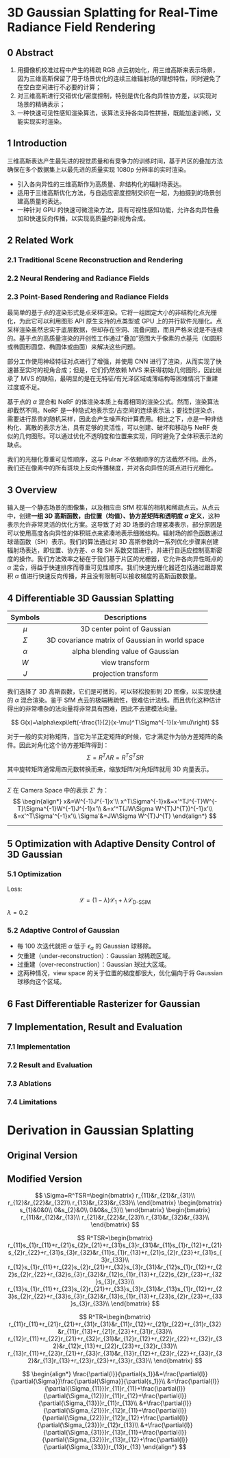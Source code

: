 # 3D Gaussian Splatting for Real-Time Radiance Field Rendering

## 0 Abstract

1. 用摄像机校准过程中产生的稀疏 RGB 点云初始化，用三维高斯来表示场景，因为三维高斯保留了用于场景优化的连续三维辐射场的理想特性，同时避免了在空白空间进行不必要的计算；
2. 对三维高斯进行交错优化/密度控制，特别是优化各向异性协方差，以实现对场景的精确表示；
3. 一种快速可见性感知渲染算法，该算法支持各向异性拼接，既能加速训练，又能实现实时渲染。

## 1 Introduction

三维高斯表达产生最先进的视觉质量和有竞争力的训练时间，基于片区的叠加方法确保在多个数据集上以最先进的质量实现 1080p 分辨率的实时渲染。

- 引入各向异性的三维高斯作为高质量、非结构化的辐射场表达。
- 适用于三维高斯优化方法，与自适应密度控制交织在一起，为拍摄到的场景创建高质量的表达。
- 一种针对 GPU 的快速可微渲染方法，具有可视性感知功能，允许各向异性叠加和快速反向传播，以实现高质量的新视角合成。

## 2 Related Work

### 2.1 Traditional Scene Reconstruction and Rendering

### 2.2 Neural Rendering and Radiance Fields

### 2.3 Point-Based Rendering and Radiance Fields

最简单的基于点的渲染形式是点采样渲染。它将一组固定大小的非结构化点光栅化，为此它可以利用图形 API 原生支持的点类型或 GPU 上的并行软件光栅化。点采样渲染虽然忠实于底层数据，但却存在空洞、混叠问题，而且严格来说是不连续的。基于点的高质量渲染的开创性工作通过“叠加”范围大于像素的点基元（如圆形或椭圆形圆盘、椭圆体或曲面）来解决这些问题。

部分工作使用神经特征对点进行了增强，并使用 CNN 进行了渲染，从而实现了快速甚至实时的视角合成；但是，它们仍然依赖 MVS 来获得初始几何图形，因此继承了 MVS 的缺陷，最明显的是在无特征/有光泽区域或薄结构等困难情况下重建过度或不足。

基于点的 $\alpha$ 混合和 NeRF 的体渲染本质上有着相同的渲染公式。然而，渲染算法却截然不同。NeRF 是一种隐式地表示空/占空间的连续表示法；要找到渲染点，需要进行昂贵的随机采样，因此会产生噪声和计算费用。相比之下，点是一种非结构化、离散的表示方法，具有足够的灵活性，可以创建、破坏和移动与 NeRF 类似的几何图形。可以通过优化不透明度和位置来实现，同时避免了全体积表示法的缺点。

我们的光栅化尊重可见性顺序，这与 Pulsar 不依赖顺序的方法截然不同。此外，我们还在像素中的所有斑块上反向传播梯度，并对各向异性的斑点进行光栅化。

## 3 Overview

输入是一个静态场景的图像集，以及相应由 SfM 校准的相机和稀疏点云。从点云中，创建**一组 3D 高斯函数，由位置（均值）、协方差矩阵和透明度 $\alpha$ 定义**，这种表示允许非常灵活的优化方案。这导致了对 3D 场景的合理紧凑表示，部分原因是可以使用高度各向异性的体积斑点来紧凑地表示细微结构。辐射场的颜色函数通过球谐函数（SH）表示。我们的算法通过对 3D 高斯参数的一系列优化步骤来创建辐射场表达，即位置、协方差、$\alpha$ 和 SH 系数交错进行，并进行自适应控制高斯密度的操作。我们方法效率之秘在于我们基于片区的光栅器，它允许各向异性斑点的 $\alpha$ 混合，得益于快速排序而尊重可见性顺序。我们快速光栅化器还包括通过跟踪累积 $\alpha$ 值进行快速反向传播，并且没有限制可以接收梯度的高斯函数数量。

## 4 Differentiable 3D Gaussian Splatting

| Symbols  |                  Descriptions                   |
| :------: | :---------------------------------------------: |
|  $\mu$   |           3D center point of Gaussian           |
| $\Sigma$ | 3D covariance matrix of Gaussian in world space |
| $\alpha$ |        alpha blending value of Gaussian         |
|   $W$    |                 view transform                  |
|   $J$    |              projection transform               |

我们选择了 3D 高斯函数，它们是可微的，可以轻松投影到 2D 图像，以实现快速的 $\alpha$ 混合渲染。鉴于 SfM 点云的极端稀疏性，很难估计法线。而且优化这种估计得出的非常嘈杂的法向量将非常具有困难，因此不去建模法向量。

$$
G(x)=\alpha\exp\left(-\frac{1}{2}(x-\mu)^T\Sigma^{-1}(x-\mu)\right)
$$

对于一般的实对称矩阵，当它为半正定矩阵的时候，它才满足作为协方差矩阵的条件。因此对角化这个协方差矩阵得到：
$$
\Sigma=R^T\Lambda R=R^TS^TS R
$$
其中旋转矩阵通常用四元数转换而来，缩放矩阵/对角矩阵就用 3D 向量表示。

---

$\Sigma$ 在 Camera Space 中的表示 $\Sigma'$ 为：
$$
\begin{align*}
x&=W^{-1}J^{-1}x'\\
x^T\Sigma^{-1}x&=x'^TJ^{-T}W^{-T}\Sigma^{-1}W^{-1}J^{-1}x'\\
&=x'^T(JW\Sigma W^{T}J^{T})^{-1}x'\\
&=x'^T\Sigma'^{-1}x'\\
\Sigma'&=JW\Sigma W^{T}J^{T}
\end{align*}
$$

---

## 5 Optimization with Adaptive Density Control of 3D Gaussian

### 5.1 Optimization

Loss:
$$
\mathcal{L}=(1-\lambda)\mathcal{L}_1+\lambda\mathcal{L}_{\text{D-SSIM}}
$$
$\lambda=0.2$

### 5.2 Adaptive Control of Gaussian

- 每 100 次迭代就把 $\alpha$ 低于 $\epsilon_\alpha$ 的 Gaussian 球移除。
- 欠重建（under-reconstruction）：Gaussian 球稀疏区域。
- 过重建（over-reconstruction）：Gaussian 球过大区域。
- 这两种情况，view space 的关于位置的梯度都很大，优化偏向于将 Gaussian 球移向这个区域。

## 6 Fast Differentiable Rasterizer for Gaussian



## 7 Implementation, Result and Evaluation

### 7.1 Implementation

### 7.2 Result and Evaluation

### 7.3 Ablations

### 7.4 Limitations

# Derivation in Gaussian Splatting

## Original Version



## Modified Version

$$
\Sigma=R^TSR=\begin{bmatrix}
r_{11}&r_{21}&r_{31}\\
r_{12}&r_{22}&r_{32}\\
r_{13}&r_{23}&r_{33}\\
\end{bmatrix}
\begin{bmatrix}
s_{1}&0&0\\
0&s_{2}&0\\
0&0&s_{3}\\
\end{bmatrix}
\begin{bmatrix}
r_{11}&r_{12}&r_{13}\\
r_{21}&r_{22}&r_{23}\\
r_{31}&r_{32}&r_{33}\\
\end{bmatrix}
$$

$$
R^TSR=\begin{bmatrix}
r_{11}s_{1}r_{11}+r_{21}s_{2}r_{21}+r_{31}s_{3}r_{31}&r_{11}s_{1}r_{12}+r_{21}s_{2}r_{22}+r_{31}s_{3}r_{32}&r_{11}s_{1}r_{13}+r_{21}s_{2}r_{23}+r_{31}s_{3}r_{33}\\
r_{12}s_{1}r_{11}+r_{22}s_{2}r_{21}+r_{32}s_{3}r_{31}&r_{12}s_{1}r_{12}+r_{22}s_{2}r_{22}+r_{32}s_{3}r_{32}&r_{12}s_{1}r_{13}+r_{22}s_{2}r_{23}+r_{32}s_{3}r_{33}\\
r_{13}s_{1}r_{11}+r_{23}s_{2}r_{21}+r_{33}s_{3}r_{31}&r_{13}s_{1}r_{12}+r_{23}s_{2}r_{22}+r_{33}s_{3}r_{32}&r_{13}s_{1}r_{13}+r_{23}s_{2}r_{23}+r_{33}s_{3}r_{33}\\
\end{bmatrix}
$$

$$
R^TR=\begin{bmatrix}
r_{11}r_{11}+r_{21}r_{21}+r_{31}r_{31}&r_{11}r_{12}+r_{21}r_{22}+r_{31}r_{32}&r_{11}r_{13}+r_{21}r_{23}+r_{31}r_{33}\\
r_{12}r_{11}+r_{22}r_{21}+r_{32}r_{31}&r_{12}r_{12}+r_{22}r_{22}+r_{32}r_{32}&r_{12}r_{13}+r_{22}r_{23}+r_{32}r_{33}\\
r_{13}r_{11}+r_{23}r_{21}+r_{33}r_{31}&r_{13}r_{12}+r_{23}r_{22}+r_{33}r_{32}&r_{13}r_{13}+r_{23}r_{23}+r_{33}r_{33}\\
\end{bmatrix}
$$


$$
\begin{align*}
\frac{\partial{l}}{\partial{s_1}}&=\frac{\partial{l}}{\partial{\Sigma}}\frac{\partial{\Sigma}}{\partial{s_1}}\\
&=\frac{\partial{l}}{\partial{\Sigma_{11}}}r_{11}r_{11}+\frac{\partial{l}}{\partial{\Sigma_{12}}}r_{11}r_{12}+\frac{\partial{l}}{\partial{\Sigma_{13}}}r_{11}r_{13}\\
&+\frac{\partial{l}}{\partial{\Sigma_{21}}}r_{12}r_{11}+\frac{\partial{l}}{\partial{\Sigma_{22}}}r_{12}r_{12}+\frac{\partial{l}}{\partial{\Sigma_{23}}}r_{12}r_{13}\\
&+\frac{\partial{l}}{\partial{\Sigma_{31}}}r_{13}r_{11}+\frac{\partial{l}}{\partial{\Sigma_{32}}}r_{13}r_{12}+\frac{\partial{l}}{\partial{\Sigma_{33}}}r_{13}r_{13}
\end{align*}
$$
